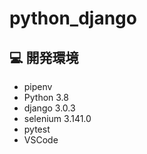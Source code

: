 # python_django


## 💻 開発環境

- pipenv
- Python 3.8
- django 3.0.3
- selenium 3.141.0
- pytest
- VSCode

